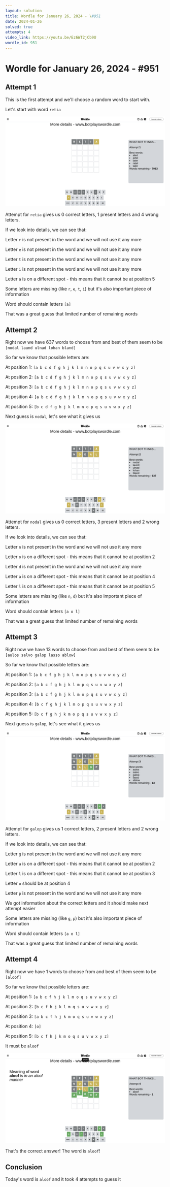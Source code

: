 ```yaml
---
layout: solution
title: Wordle for January 26, 2024 - \#951
date: 2024-01-26
solved: true
attempts: 4
video_link: https://youtu.be/Ez6WT2jCb9U
wordle_id: 951
---
```


# Wordle for January 26, 2024 - \#951

## Attempt 1

This is the first attempt and we'll choose a random word to start with.

Let's start with word `retia`

![Attempt 1](2024-01-26/attempt-1.png)

Attempt for `retia` gives us 0 correct letters, 1 present letters and 4 wrong letters.

If we look into details, we can see that:

Letter `r` is not present in the word and we will not use it any more

Letter `e` is not present in the word and we will not use it any more

Letter `t` is not present in the word and we will not use it any more

Letter `i` is not present in the word and we will not use it any more

Letter `a` is on a different spot - this means that it cannot be at position 5

Some letters are missing (like `r`, `e`, `t`, `i`) but it's also important piece of information

Word should contain letters `[a]`

That was a great guess that limited number of remaining words



## Attempt 2

Right now we have 637 words to choose from and best of them seem to be `[nodal laund ulnad lohan bland]`

So far we know that possible letters are:

At position 1: `[a b c d f g h j k l m n o p q s u v w x y z]`

At position 2: `[a b c d f g h j k l m n o p q s u v w x y z]`

At position 3: `[a b c d f g h j k l m n o p q s u v w x y z]`

At position 4: `[a b c d f g h j k l m n o p q s u v w x y z]`

At position 5: `[b c d f g h j k l m n o p q s u v w x y z]`

Next guess is `nodal`, let's see what it gives us

![Attempt 2](2024-01-26/attempt-2.png)

Attempt for `nodal` gives us 0 correct letters, 3 present letters and 2 wrong letters.

If we look into details, we can see that:

Letter `n` is not present in the word and we will not use it any more

Letter `o` is on a different spot - this means that it cannot be at position 2

Letter `d` is not present in the word and we will not use it any more

Letter `a` is on a different spot - this means that it cannot be at position 4

Letter `l` is on a different spot - this means that it cannot be at position 5

Some letters are missing (like `n`, `d`) but it's also important piece of information

Word should contain letters `[a o l]`

That was a great guess that limited number of remaining words



## Attempt 3

Right now we have 13 words to choose from and best of them seem to be `[aulos salvo galop lasso ablow]`

So far we know that possible letters are:

At position 1: `[a b c f g h j k l m o p q s u v w x y z]`

At position 2: `[a b c f g h j k l m p q s u v w x y z]`

At position 3: `[a b c f g h j k l m o p q s u v w x y z]`

At position 4: `[b c f g h j k l m o p q s u v w x y z]`

At position 5: `[b c f g h j k m o p q s u v w x y z]`

Next guess is `galop`, let's see what it gives us

![Attempt 3](2024-01-26/attempt-3.png)

Attempt for `galop` gives us 1 correct letters, 2 present letters and 2 wrong letters.

If we look into details, we can see that:

Letter `g` is not present in the word and we will not use it any more

Letter `a` is on a different spot - this means that it cannot be at position 2

Letter `l` is on a different spot - this means that it cannot be at position 3

Letter `o` should be at position 4

Letter `p` is not present in the word and we will not use it any more

We got information about the correct letters and it should make next attempt easier

Some letters are missing (like `g`, `p`) but it's also important piece of information

Word should contain letters `[a o l]`

That was a great guess that limited number of remaining words



## Attempt 4

Right now we have 1 words to choose from and best of them seem to be `[aloof]`

So far we know that possible letters are:

At position 1: `[a b c f h j k l m o q s u v w x y z]`

At position 2: `[b c f h j k l m q s u v w x y z]`

At position 3: `[a b c f h j k m o q s u v w x y z]`

At position 4: `[o]`

At position 5: `[b c f h j k m o q s u v w x y z]`

It must be `aloof`

![Attempt 4](2024-01-26/attempt-4.png)

That's the correct answer! The word is `aloof`!

## Conclusion

Today's word is `aloof` and it took 4 attempts to guess it

